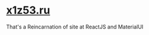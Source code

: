 # <a href='https://x1z53.ru/'>x1z53.ru</a>
That's a Reincarnation of site at ReactJS and MaterialUI
